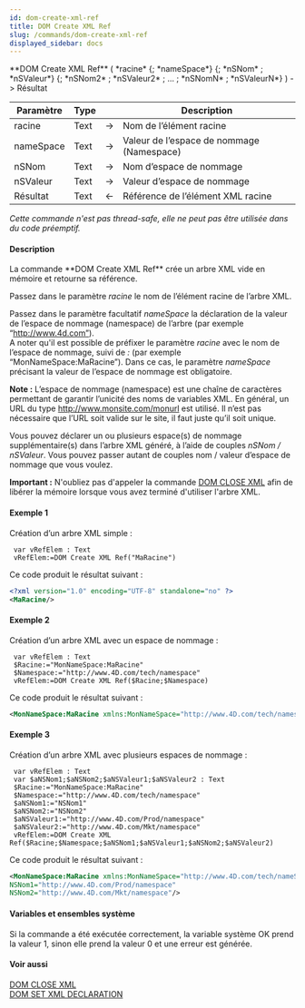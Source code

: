 ```yaml
---
id: dom-create-xml-ref
title: DOM Create XML Ref
slug: /commands/dom-create-xml-ref
displayed_sidebar: docs
---
```


<!--REF #_command_.DOM Create XML Ref.Syntax-->**DOM Create XML Ref** ( *racine* {; *nameSpace*} {; *nSNom* ; *nSValeur*} {; *nSNom2* ; *nSValeur2* ; ... ; *nSNomN* ; *nSValeurN*} ) -> Résultat<!-- END REF-->
<!--REF #_command_.DOM Create XML Ref.Params-->
| Paramètre | Type |  | Description |
| --- | --- | --- | --- |
| racine | Text | &#8594;  | Nom de l’élément racine |
| nameSpace | Text | &#8594;  | Valeur de l’espace de nommage (Namespace) |
| nSNom | Text | &#8594;  | Nom d’espace de nommage |
| nSValeur | Text | &#8594;  | Valeur d’espace de nommage |
| Résultat | Text | &#8592; | Référence de l’élément XML racine |

<!-- END REF-->

*Cette commande n'est pas thread-safe, elle ne peut pas être utilisée dans du code préemptif.*


#### Description 

<!--REF #_command_.DOM Create XML Ref.Summary-->La commande **DOM Create XML Ref** crée un arbre XML vide en mémoire et retourne sa référence.<!-- END REF-->

Passez dans le paramètre *racine* le nom de l’élément racine de l’arbre XML. 

Passez dans le paramètre facultatif *nameSpace* la déclaration de la valeur de l’espace de nommage (namespace) de l’arbre (par exemple “http://www.4d.com”).   
A noter qu'il est possible de préfixer le paramètre *racine* avec le nom de l’espace de nommage, suivi de *:* (par exemple “MonNameSpace:MaRacine”). Dans ce cas, le paramètre *nameSpace* précisant la valeur de l’espace de nommage est obligatoire.

**Note :** L’espace de nommage (namespace) est une chaîne de caractères permettant de garantir l’unicité des noms de variables XML. En général, un URL du type http://www.monsite.com/monurl est utilisé. Il n’est pas nécessaire que l’URL soit valide sur le site, il faut juste qu’il soit unique. 

Vous pouvez déclarer un ou plusieurs espace(s) de nommage supplémentaire(s) dans l’arbre XML généré, à l’aide de couples *nSNom / nSValeur*. Vous pouvez passer autant de couples nom / valeur d’espace de nommage que vous voulez. 

**Important :** N'oubliez pas d'appeler la commande [DOM CLOSE XML](dom-close-xml.md) afin de libérer la mémoire lorsque vous avez terminé d'utiliser l'arbre XML.

#### Exemple 1 

Création d’un arbre XML simple : 

```4d
 var vRefElem : Text
 vRefElem:=DOM Create XML Ref("MaRacine")
```

Ce code produit le résultat suivant :

```XML
<?xml version="1.0" encoding="UTF-8" standalone="no" ?> 
<MaRacine/>
```

#### Exemple 2 

Création d’un arbre XML avec un espace de nommage : 

```4d
 var vRefElem : Text
 $Racine:="MonNameSpace:MaRacine"
 $Namespace:="http://www.4D.com/tech/namespace"
 vRefElem:=DOM Create XML Ref($Racine;$Namespace)
```

Ce code produit le résultat suivant :

```XML
<MonNameSpace:MaRacine xmlns:MonNameSpace="http://www.4D.com/tech/namespace"/>
```

#### Exemple 3 

Création d’un arbre XML avec plusieurs espaces de nommage : 

```4d
 var vRefElem : Text
 var $aNSNom1;$aNSNom2;$aNSValeur1;$aNSValeur2 : Text
 $Racine:="MonNameSpace:MaRacine"
 $Namespace:="http://www.4D.com/tech/namespace"
 $aNSNom1:="NSNom1"
 $aNSNom2:="NSNom2"
 $aNSValeur1:="http://www.4D.com/Prod/namespace"
 $aNSValeur2:="http://www.4D.com/Mkt/namespace"
 vRefElem:=DOM Create XML Ref($Racine;$Namespace;$aNSNom1;$aNSValeur1;$aNSNom2;$aNSValeur2)
```

Ce code produit le résultat suivant :

```XML
<MonNameSpace:MaRacine xmlns:MonNameSpace="http://www.4D.com/tech/nameSpace"
NSNom1="http://www.4D.com/Prod/namespace"
NSNom2="http://www.4D.com/Mkt/namespace"/>
```

#### Variables et ensembles système 

Si la commande a été exécutée correctement, la variable système OK prend la valeur 1, sinon elle prend la valeur 0 et une erreur est générée.

#### Voir aussi 

[DOM CLOSE XML](dom-close-xml.md)  
[DOM SET XML DECLARATION](dom-set-xml-declaration.md)  